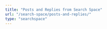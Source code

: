 ```yaml
---
title: "Posts and Replies from Search Space"
url: "/search-space/posts-and-replies/"
type: "searchspace"
---
```

